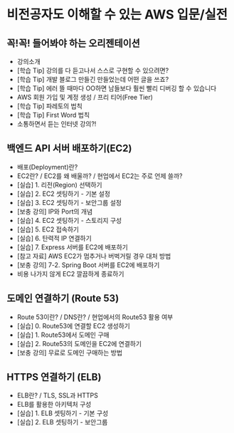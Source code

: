 # 비전공자도 이해할 수 있는 AWS 입문/실전

## 꼭!꼭! 들어봐야 하는 오리젠테이션

- 강의소개
- [학습 Tip] 강의를 다 듣고나서 스스로 구현할 수 있으려면?
- [학습 Tip] 개발 블로그 만들긴 만들었는데 어떤 글을 쓰죠?
- [학습 Tip] 에러 뜰 때마다 OO하면 남들보다 훨씬 빨리 디버깅 할 수 있습니다
- AWS 회원 가입 및 계정 생성 / 프리 티어(Free Tier)
- [학습 Tip] 파레토의 법칙
- [학습 Tip] First Word 법칙
- 소통하면서 듣는 인터넷 강의?!

## 백엔드 API 서버 배포하기(EC2)

- 배포(Deployment)란?
- EC2란? / EC2를 왜 배울까? / 현업에서 EC2는 주로 언제 쓸까?
- [실습] 1. 리전(Region) 선택하기
- [실습] 2. EC2 셋팅하기 - 기본 설정
- [실습] 3. EC2 셋팅하기 - 보안그룹 설정
- [보충 강의] IP와 Port의 개념
- [실습] 4. EC2 셋팅하기 - 스토리지 구성
- [실습] 5. EC2 접속하기
- [실습] 6. 탄력적 IP 연결하기
- [실습] 7. Express 서버를 EC2에 배포하기
- [참고 자료] AWS EC2가 멈추거나 버벅거릴 경우 대처 방법
- [보충 강의] 7-2. Spring Boot 서버를 EC2에 배포하기
- 비용 나가지 않게 EC2 깔끔하게 종료하기

## 도메인 연결하기 (Route 53)

- Route 53이란? / DNS란? / 현업에서의 Route53 활용 여부
- [실습] 0. Route53에 연결할 EC2 생성하기
- [실습] 1. Route53에서 도메인 구매
- [실습] 2. Route53의 도메인을 EC2에 연결하기
- [보충 강의] 무료로 도메인 구매하는 방법

## HTTPS 연결하기 (ELB)

- ELB란? / TLS, SSL과 HTTPS
- ELB를 활용한 아키텍처 구성
- [실습] 1. ELB 셋팅하기 - 기본 구성
- [실습] 2. ELB 셋팅하기 - 보안그룹
